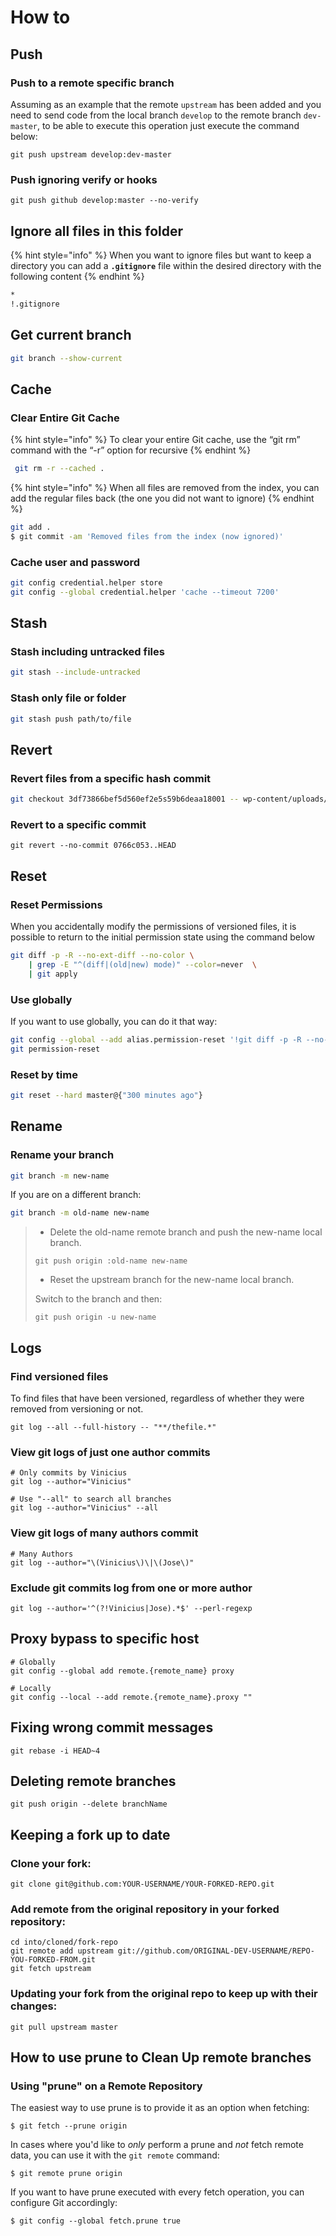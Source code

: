 # How to

## Push

### Push to a remote specific branch

Assuming as an example that the remote `upstream` has been added and you need to send code from the local branch `develop` to the remote branch `dev-master`, to be able to execute this operation just execute the command below:

```text
git push upstream develop:dev-master
```

### Push ignoring verify or hooks

```text
git push github develop:master --no-verify
```

## Ignore all files in this folder

{% hint style="info" %}
When you want to ignore files but want to keep a directory you can add a **`.gitignore`** file within the desired directory with the following content
{% endhint %}

```bash
*
!.gitignore
```

## Get current branch

```bash
git branch --show-current
```

## Cache

### Clear Entire Git Cache

{% hint style="info" %}
To clear your entire Git cache, use the “git rm” command with the “-r” option for recursive
{% endhint %}

```bash
 git rm -r --cached .
```

{% hint style="info" %}
When all files are removed from the index, you can add the regular files back \(the one you did not want to ignore\)
{% endhint %}

```bash
git add .
$ git commit -am 'Removed files from the index (now ignored)'
```

### Cache user and password

```bash
git config credential.helper store
git config --global credential.helper 'cache --timeout 7200'
```

## Stash

### Stash including untracked files

```bash
git stash --include-untracked
```

### Stash only file or folder

```bash
git stash push path/to/file
```

## Revert

### Revert files from a specific hash commit

```bash
git checkout 3df73866bef5d560ef2e5s59b6deaa18001 -- wp-content/uploads/2011 wp-content/uploads/2012 
```

### Revert to a specific commit

```text
git revert --no-commit 0766c053..HEAD
```

## Reset

### Reset Permissions

When you accidentally modify the permissions of versioned files, it is possible to return to the initial permission state using the command below

```bash
git diff -p -R --no-ext-diff --no-color \
    | grep -E "^(diff|(old|new) mode)" --color=never  \
    | git apply
```

### Use globally

If you want to use globally, you can do it that way:

```bash
git config --global --add alias.permission-reset '!git diff -p -R --no-ext-diff --no-color | grep -E "^(diff|(old|new) mode)" --color=never | git apply'
git permission-reset
```

### Reset by time

```bash
git reset --hard master@{"300 minutes ago"}
```

## Rename

### Rename your branch

```bash
git branch -m new-name
```

If you are on a different branch:

```bash
git branch -m old-name new-name
```

> * Delete the old-name remote branch and push the new-name local branch.
>
> `git push origin :old-name new-name`
>
> * Reset the upstream branch for the new-name local branch.
>
> Switch to the branch and then:
>
> ```text
> git push origin -u new-name
> ```

## Logs

### Find versioned files

To find files that have been versioned, regardless of whether they were removed from versioning or not.

```text
git log --all --full-history -- "**/thefile.*"
```

### View git logs of just one author commits

```text
# Only commits by Vinicius
git log --author="Vinicius"

# Use "--all" to search all branches
git log --author="Vinicius" --all
```

### View git logs of many authors commit

```text
# Many Authors
git log --author="\(Vinicius\)\|\(Jose\)"
```

### Exclude git commits log from one or more author

```text
git log --author='^(?!Vinicius|Jose).*$' --perl-regexp
```

## Proxy bypass to specific host

```text
# Globally
git config --global add remote.{remote_name} proxy 

# Locally
git config --local --add remote.{remote_name}.proxy ""
```

## Fixing wrong commit messages

```text
git rebase -i HEAD~4
```

## Deleting remote branches

```text
git push origin --delete branchName
```

## Keeping a fork up to date

###  Clone your fork:

```text
git clone git@github.com:YOUR-USERNAME/YOUR-FORKED-REPO.git
```

### Add remote from the original repository in your forked repository:

```text
cd into/cloned/fork-repo
git remote add upstream git://github.com/ORIGINAL-DEV-USERNAME/REPO-YOU-FORKED-FROM.git
git fetch upstream
```

### Updating your fork from the original repo to keep up with their changes:

```text
git pull upstream master
```

## How to use prune to Clean Up remote branches <a id="how-to-use-span-classmonospaced-boldprunespan-to-clean-up-remote-branches-in-git"></a>

### Using "prune" on a Remote Repository

The easiest way to use prune is to provide it as an option when fetching:

```text
$ git fetch --prune origin
```

In cases where you'd like to _only_ perform a prune and _not_ fetch remote data, you can use it with the `git remote` command:

```text
$ git remote prune origin
```

If you want to have prune executed with every fetch operation, you can configure Git accordingly:

```text
$ git config --global fetch.prune true
```

